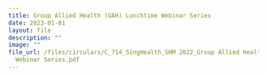 ```yaml
---
title: Group Allied Health (GAH) Lunchtime Webinar Series
date: 2023-01-01
layout: file
description: ""
image: ""
file_url: /files/circulars/C_714_SingHealth_SHM 2022_Group Allied Health (GAH) Lunchtime
  Webinar Series.pdf
---
```

